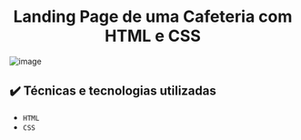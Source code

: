 <h1 align="center"> Landing Page de uma Cafeteria com HTML e CSS</h1>

![image](https://github.com/pjonnathan/LandingPage-Cafeteira/assets/43188930/0da2379a-f0e3-43f0-9477-7b3363833599)

## ✔️ Técnicas e tecnologias utilizadas

- ``HTML``
- ``CSS``
